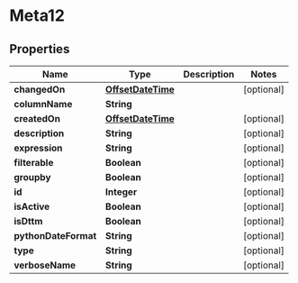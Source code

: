 # Meta12

## Properties
Name | Type | Description | Notes
------------ | ------------- | ------------- | -------------
**changedOn** | [**OffsetDateTime**](OffsetDateTime.md) |  |  [optional]
**columnName** | **String** |  | 
**createdOn** | [**OffsetDateTime**](OffsetDateTime.md) |  |  [optional]
**description** | **String** |  |  [optional]
**expression** | **String** |  |  [optional]
**filterable** | **Boolean** |  |  [optional]
**groupby** | **Boolean** |  |  [optional]
**id** | **Integer** |  |  [optional]
**isActive** | **Boolean** |  |  [optional]
**isDttm** | **Boolean** |  |  [optional]
**pythonDateFormat** | **String** |  |  [optional]
**type** | **String** |  |  [optional]
**verboseName** | **String** |  |  [optional]
